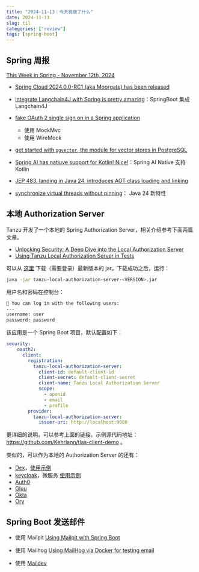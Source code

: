 ```yaml
---
title: "2024-11-13｜今天我做了什么"
date: 2024-11-13
slug: til
categories: ["review"]
tags: [spring-boot]
---
```


## Spring 周报

[This Week in Spring - November 12th, 2024](https://spring.io/blog/2024/11/12/this-week-in-spring-november-12th-2024)

- [Spring Cloud 2024.0.0-RC1 (aka Moorgate) has been released](https://spring.io/blog/2024/11/08/spring-cloud-2024-0-0-rc1-aka-moorgate-has-been-released)
- [integrate Langchain4J with Spring is pretty amazing](https://javaetmoi.com/2024/11/integrer-un-chatbot-dans-une-webapp-java-avec-langchain4j/)：SpringBoot 集成 Langchain4J
- [fake OAuth 2 single sign on in a Spring application](https://blogs.vmware.com/tanzu/faking-oauth2-single-sign-on-in-spring-3-ways/)
  - 使用 MockMvc
  - 使用 WireMock

- [get started with `pgvector`, the module for vector stores in PostgreSQL](https://www.youtube.com/watch?v=psxR23HOGbI)
- [Spring AI has natiuve support for Kotlin! Nice!](https://github.com/spring-projects/spring-ai/pull/1666)：Spring AI Native 支持 Kotlin
- [JEP 483, landing in Java 24, introduces AOT class loading and linking](https://openjdk.org/jeps/483)
- [synchronize virtual threads without pinning](https://openjdk.org/jeps/491)： Java 24 新特性



## 本地 Authorization Server

Tanzu 开发了一个本地的 Spring Authorization Server，相关介绍参考下面两篇文章。

- [Unlocking Security: A Deep Dive into the Local Authorization Server](https://blogs.vmware.com/tanzu/unlocking-security-a-deep-dive-into-the-local-authorization-server/)
- [Using Tanzu Local Authorization Server in Tests](https://techdocs.broadcom.com/us/en/vmware-tanzu/spring/tanzu-spring/commercial/spring-tanzu/local-auth-server-testing-local-auth-server.html)

可以从 [这里](https://packages.broadcom.com/artifactory/spring-enterprise/com/vmware/tanzu/spring/tanzu-local-authorization-server/) 下载（需要登录）最新版本的 jar。下载成功之后，运行：

```bash
java -jar tanzu-local-authorization-server-<VERSION>.jar
```

用户名和密码在控制台：

```bash
🧑 You can log in with the following users:
---
username: user
password: password
```

该应用是一个 Spring Boot 项目，默认配置如下：

```yaml
security:
    oauth2:
      client:
        registration:
          tanzu-local-authorization-server:
            client-id: default-client-id
            client-secret: default-client-secret
            client-name: Tanzu Local Authorization Server
            scope:
              - openid
              - email
              - profile
        provider:
          tanzu-local-authorization-server:
            issuer-uri: http://localhost:9000
```

更详细的说明，可以参考上面的链接。示例源代码地址：https://github.com/Kehrlann/tlas-client-demo 。



类似的，可以作为本地的 Authorization Server 的还有：

- [Dex](https://dexidp.io/)，[使用示例](https://github.com/Kehrlann/spring-security-architecture-workshop/blob/main/dex.yml)
- [keycloak](https://www.keycloak.org/)，微服务 [使用示例](https://github.com/sivaprasadreddy/spring-boot-microservices-course/blob/main/deployment/docker-compose/infra.yml)
- [Auth0](https://auth0.com/)
- [Gluu](https://gluu.org/)
- [Okta](https://developer.okta.com/)
- [Ory](https://www.ory.sh/)

## Spring Boot 发送邮件

- 使用 Mailpit [Using Mailpit with Spring Boot](https://dimitri.codes/spring-boot-mailpit/)
- 使用 Mailhog [Using MailHog via Docker for testing email](https://akrabat.com/using-mailhog-via-docker-for-testing-email/)

- 使用 [Maildev](https://github.com/maildev/maildev)

